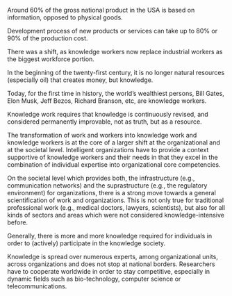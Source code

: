 Around 60% of the gross national product in the USA is based on information, opposed to physical goods.

Development process of new products or services can take up to 80% or 90% of the production cost.

There was a shift, as knowledge workers now replace industrial workers as the biggest workforce portion.

In the beginning of the twenty-first century, it is no longer natural resources (especially oil) that creates money, but knowledge.

Today, for the first time in history, the world’s wealthiest persons, Bill Gates, Elon Musk, Jeff Bezos, Richard Branson, etc, are knowledge workers.

Knowledge work requires that knowledge is continuously revised, and considered permanently improvable, not as truth, but as a resource.

The transformation of work and workers into knowledge work and knowledge workers is at the core of a larger shift at the organizational and at the societal level. Intelligent organizations have to provide a context supportive of knowledge workers and their needs in that they excel in the combination of individual expertise into organizational core competencies.

On the societal level which provides both, the infrastructure (e.g., communication networks) and the suprastructure (e.g., the regulatory environment) for organizations, there is a strong move towards a general scientification of work and organizations.
This is not only true for traditional professional work (e.g., medical doctors, lawyers, scientists), but also for all kinds of sectors and areas which were not considered knowledge-intensive before.

Generally, there is more and more knowledge required for individuals in order to (actively) participate in the knowledge society.

Knowledge is spread over numerous experts, among organizational units, across organizations and does not stop at national borders. Researchers have to cooperate worldwide in order to stay competitive, especially in dynamic fields such as bio-technology, computer science or telecommunications.